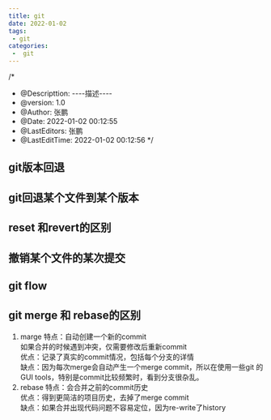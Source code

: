 ```yaml
---
title: git
date: 2022-01-02
tags:
 - git
categories:
 -  git
---
```


/*
 * @Descripttion: ----描述----
 * @version: 1.0
 * @Author: 张鹏
 * @Date: 2022-01-02 00:12:55
 * @LastEditors: 张鹏
 * @LastEditTime: 2022-01-02 00:12:56
 */
## git版本回退

## git回退某个文件到某个版本

## reset 和revert的区别

## 撤销某个文件的某次提交

## git flow

## git merge 和 rebase的区别
1. marge 特点：自动创建一个新的commit  
如果合并的时候遇到冲突，仅需要修改后重新commit  
优点：记录了真实的commit情况，包括每个分支的详情  
缺点：因为每次merge会自动产生一个merge commit，所以在使用一些git 的GUI tools，特别是commit比较频繁时，看到分支很杂乱。
2. rebase 特点：会合并之前的commit历史  
优点：得到更简洁的项目历史，去掉了merge commit  
缺点：如果合并出现代码问题不容易定位，因为re-write了history  
